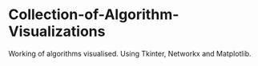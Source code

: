 # Collection-of-Algorithm-Visualizations
Working of algorithms visualised. Using Tkinter, Networkx and Matplotlib.
